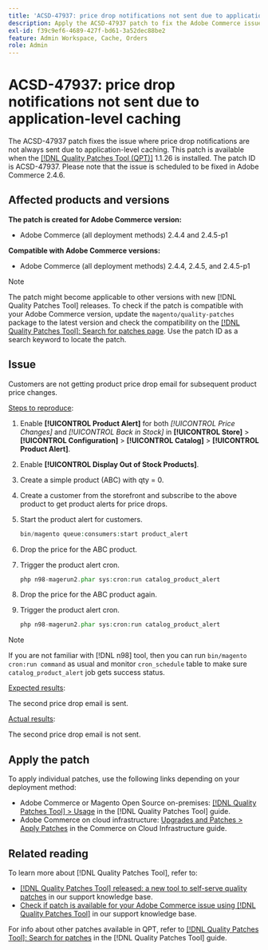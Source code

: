 ```yaml
---
title: 'ACSD-47937: price drop notifications not sent due to application-level caching'
description: Apply the ACSD-47937 patch to fix the Adobe Commerce issue where price drop notifications are not always sent due to application-level caching.
exl-id: f39c9ef6-4689-427f-bd61-3a52dec88be2
feature: Admin Workspace, Cache, Orders
role: Admin
---
```

# ACSD-47937: price drop notifications not sent due to application-level caching

The ACSD-47937 patch fixes the issue where price drop notifications are not always sent due to application-level caching. This patch is available when the [[!DNL Quality Patches Tool (QPT)]](/help/announcements/adobe-commerce-announcements/magento-quality-patches-released-new-tool-to-self-serve-quality-patches.md) 1.1.26 is installed. The patch ID is ACSD-47937. Please note that the issue is scheduled to be fixed in Adobe Commerce 2.4.6.

## Affected products and versions

**The patch is created for Adobe Commerce version:**

* Adobe Commerce (all deployment methods) 2.4.4 and 2.4.5-p1

**Compatible with Adobe Commerce versions:**

* Adobe Commerce (all deployment methods) 2.4.4, 2.4.5, and 2.4.5-p1

>[!NOTE]
>
>The patch might become applicable to other versions with new [!DNL Quality Patches Tool] releases. To check if the patch is compatible with your Adobe Commerce version, update the `magento/quality-patches` package to the latest version and check the compatibility on the [[!DNL Quality Patches Tool]: Search for patches page](https://experienceleague.adobe.com/tools/commerce-quality-patches/index.html). Use the patch ID as a search keyword to locate the patch.

## Issue

Customers are not getting product price drop email for subsequent product price changes.

<u>Steps to reproduce</u>:

1. Enable **[!UICONTROL Product Alert]** for both *[!UICONTROL Price Changes]* and *[!UICONTROL Back in Stock]* in **[!UICONTROL Store]** > **[!UICONTROL Configuration]** > **[!UICONTROL Catalog]** > **[!UICONTROL Product Alert]**.
1. Enable **[!UICONTROL Display Out of Stock Products]**.
1. Create a simple product (ABC) with qty = 0.
1. Create a customer from the storefront and subscribe to the above product to get product alerts for price drops.
1. Start the product alert for customers.

    ```PHP
    bin/magento queue:consumers:start product_alert
    ```

1. Drop the price for the ABC product.
1. Trigger the product alert cron.

    ```PHP
    php n98-magerun2.phar sys:cron:run catalog_product_alert
    ```

1. Drop the price for the ABC product again.
1. Trigger the product alert cron.

    ```PHP
    php n98-magerun2.phar sys:cron:run catalog_product_alert
    ```

>[!NOTE]
>
>If you are not familiar with [!DNL n98] tool, then you can run `bin/magento cron:run command` as usual and monitor `cron_schedule` table to make sure `catalog_product_alert` job gets success status.

<u>Expected results</u>:

The second price drop email is sent.

<u>Actual results</u>:

The second price drop email is not sent.

## Apply the patch

To apply individual patches, use the following links depending on your deployment method:

* Adobe Commerce or Magento Open Source on-premises: [[!DNL Quality Patches Tool] > Usage](https://experienceleague.adobe.com/docs/commerce-operations/tools/quality-patches-tool/usage.html) in the [!DNL Quality Patches Tool] guide.
* Adobe Commerce on cloud infrastructure: [Upgrades and Patches > Apply Patches](https://experienceleague.adobe.com/docs/commerce-cloud-service/user-guide/develop/upgrade/apply-patches.html) in the Commerce on Cloud Infrastructure guide.

## Related reading

To learn more about [!DNL Quality Patches Tool], refer to:

* [[!DNL Quality Patches Tool] released: a new tool to self-serve quality patches](/help/announcements/adobe-commerce-announcements/magento-quality-patches-released-new-tool-to-self-serve-quality-patches.md) in our support knowledge base.
* [Check if patch is available for your Adobe Commerce issue using [!DNL Quality Patches Tool]](/help/support-tools/patches-available-in-qpt-tool/check-patch-for-magento-issue-with-magento-quality-patches.md) in our support knowledge base.

For info about other patches available in QPT, refer to [[!DNL Quality Patches Tool]: Search for patches](https://experienceleague.adobe.com/tools/commerce-quality-patches/index.html) in the [!DNL Quality Patches Tool] guide.
